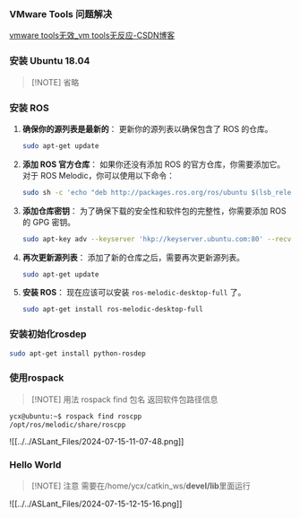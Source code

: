 ### VMware Tools 问题解决
[vmware tools无效_vm tools无反应-CSDN博客](https://blog.csdn.net/s15896/article/details/107457610)
### 安装 Ubuntu 18.04

> [!NOTE] 省略

### 安装 ROS

1. **确保你的源列表是最新的**：
   更新你的源列表以确保包含了 ROS 的仓库。
   ```bash
   sudo apt-get update
   ```
2. **添加 ROS 官方仓库**：
   如果你还没有添加 ROS 的官方仓库，你需要添加它。对于 ROS Melodic，你可以使用以下命令：
   ```bash
   sudo sh -c 'echo "deb http://packages.ros.org/ros/ubuntu $(lsb_release -sc) main" > /etc/apt/sources.list.d/ros-latest.list'
   ```
3. **添加仓库密钥**：
   为了确保下载的安全性和软件包的完整性，你需要添加 ROS 的 GPG 密钥。
   ```bash
   sudo apt-key adv --keyserver 'hkp://keyserver.ubuntu.com:80' --recv-key C1CF6E31E6BADE8868B172B4F42ED6FBAB17C654
   ```
4. **再次更新源列表**：
   添加了新的仓库之后，需要再次更新源列表。
   ```bash
   sudo apt-get update
   ```
5. **安装 ROS**：
   现在应该可以安装 `ros-melodic-desktop-full` 了。
   ```bash
   sudo apt-get install ros-melodic-desktop-full
   ```

### 安装初始化rosdep
```sh
sudo apt-get install python-rosdep
```

### 使用rospack

> [!NOTE] 用法
> rospack find 包名
> 返回软件包路径信息

```sh
ycx@ubuntu:~$ rospack find roscpp
/opt/ros/melodic/share/roscpp
```


![[../../ASLant_Files/2024-07-15-11-07-48.png]]


### Hello World

> [!NOTE] 注意
> 需要在/home/ycx/catkin_ws/**devel/lib**里面运行

![[../../ASLant_Files/2024-07-15-12-15-16.png]]

